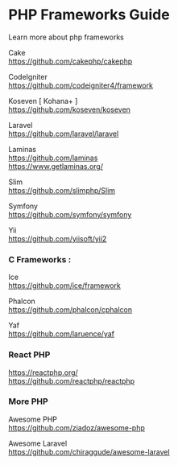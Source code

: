 # PHP Frameworks Guide

Learn more about php frameworks


Cake  
https://github.com/cakephp/cakephp  

CodeIgniter  
https://github.com/codeigniter4/framework  

Koseven [ Kohana+ ]  
https://github.com/koseven/koseven  

Laravel  
https://github.com/laravel/laravel  

Laminas  
https://github.com/laminas  
https://www.getlaminas.org/  

Slim  
https://github.com/slimphp/Slim  

Symfony  
https://github.com/symfony/symfony  

Yii  
https://github.com/yiisoft/yii2  


### C Frameworks :  

Ice  
https://github.com/ice/framework   

Phalcon  
https://github.com/phalcon/cphalcon  

Yaf  
https://github.com/laruence/yaf  


### React PHP

https://reactphp.org/  
https://github.com/reactphp/reactphp


### More PHP   

Awesome PHP  
https://github.com/ziadoz/awesome-php  

Awesome Laravel  
https://github.com/chiraggude/awesome-laravel  






